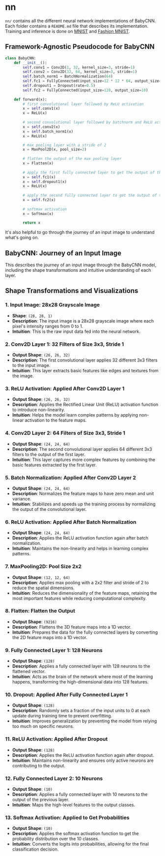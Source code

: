 # nn

`nn/` contains all the different neural network implementations of BabyCNN. Each folder contains a `README.md` file that describes its implementation. Training and inference is done on [MNIST](https://git-disl.github.io/GTDLBench/datasets/mnist_datasets/) and [Fashion MNIST](https://github.com/zalandoresearch/fashion-mnist).

## Framework-Agnostic Pseudocode for BabyCNN

```python
class BabyCNN:
    def __init__():
        self.conv1 = Conv2D(1, 32, kernel_size=3, stride=1)
        self.conv2 = Conv2D(32, 64, kernel_size=3, stride=1)
        self.batch_norm1 = BatchNormalization(64)
        self.fc1 = FullyConnected(input_size=12 * 12 * 64, output_size=128)
        self.dropout1 = Dropout(rate=0.5)
        self.fc2 = FullyConnected(input_size=128, output_size=10)
        
    def forward(x):
        # first convolutional layer followed by ReLU activation
        x = self.conv1(x)
        x = ReLU(x)
        
        # second convolutional layer followed by batchnorm and ReLU activation
        x = self.conv2(x)
        x = self.batch_norm1(x)
        x = ReLU(x)

        # max pooling layer with a stride of 2
        x = MaxPool2D(x, pool_size=2)
        
        # flatten the output of the max pooling layer
        x = Flatten(x)
        
        # apply the first fully connected layer to get the output of the first hidden layer
        x = self.fc1(x)
        x = self.dropout1(x)
        x = ReLU(x)
        
        # apply the second fully connected layer to get the output of the second hidden layer
        x = self.fc2(x)
        
        # softmax activation
        x = Softmax(x)
        
        return x
```

It's also helpful to go through the journey of an input image to understand what's going on.

## BabyCNN: Journey of an Input Image

This describes the journey of an input image through the BabyCNN model, including the shape transformations and intuitive understanding of each layer.

## Shape Transformations and Visualizations

### 1. Input Image: 28x28 Grayscale Image

- **Shape**: `(28, 28, 1)`
- **Description**: The input image is a 28x28 grayscale image where each pixel's intensity ranges from 0 to 1.
- **Intuition**: This is the raw input data fed into the neural network.

### 2. Conv2D Layer 1: 32 Filters of Size 3x3, Stride 1

- **Output Shape**: `(26, 26, 32)`
- **Description**: The first convolutional layer applies 32 different 3x3 filters to the input image.
- **Intuition**: This layer extracts basic features like edges and textures from the image.

### 3. ReLU Activation: Applied After Conv2D Layer 1

- **Output Shape**: `(26, 26, 32)`
- **Description**: Applies the Rectified Linear Unit (ReLU) activation function to introduce non-linearity.
- **Intuition**: Helps the model learn complex patterns by applying non-linear activation to the feature maps.

### 4. Conv2D Layer 2: 64 Filters of Size 3x3, Stride 1

- **Output Shape**: `(24, 24, 64)`
- **Description**: The second convolutional layer applies 64 different 3x3 filters to the output of the first layer.
- **Intuition**: This layer captures more complex features by combining the basic features extracted by the first layer.

### 5. Batch Normalization: Applied After Conv2D Layer 2

- **Output Shape**: `(24, 24, 64)`
- **Description**: Normalizes the feature maps to have zero mean and unit variance.
- **Intuition**: Stabilizes and speeds up the training process by normalizing the output of the convolutional layer.

### 6. ReLU Activation: Applied After Batch Normalization

- **Output Shape**: `(24, 24, 64)`
- **Description**: Applies the ReLU activation function again after batch normalization.
- **Intuition**: Maintains the non-linearity and helps in learning complex patterns.

### 7. MaxPooling2D: Pool Size 2x2

- **Output Shape**: `(12, 12, 64)`
- **Description**: Applies max pooling with a 2x2 filter and stride of 2 to reduce the spatial dimensions.
- **Intuition**: Reduces the dimensionality of the feature maps, retaining the most important features while reducing computational complexity.

### 8. Flatten: Flatten the Output

- **Output Shape**: `(9216)`
- **Description**: Flattens the 3D feature maps into a 1D vector.
- **Intuition**: Prepares the data for the fully connected layers by converting the 2D feature maps into a 1D vector.

### 9. Fully Connected Layer 1: 128 Neurons

- **Output Shape**: `(128)`
- **Description**: Applies a fully connected layer with 128 neurons to the flattened vector.
- **Intuition**: Acts as the brain of the network where most of the learning happens, transforming the high-dimensional data into 128 features.

### 10. Dropout: Applied After Fully Connected Layer 1

- **Output Shape**: `(128)`
- **Description**: Randomly sets a fraction of the input units to 0 at each update during training time to prevent overfitting.
- **Intuition**: Improves generalization by preventing the model from relying too much on specific neurons.

### 11. ReLU Activation: Applied After Dropout

- **Output Shape**: `(128)`
- **Description**: Applies the ReLU activation function again after dropout.
- **Intuition**: Maintains non-linearity and ensures only active neurons are contributing to the output.

### 12. Fully Connected Layer 2: 10 Neurons

- **Output Shape**: `(10)`
- **Description**: Applies a fully connected layer with 10 neurons to the output of the previous layer.
- **Intuition**: Maps the high-level features to the output classes.

### 13. Softmax Activation: Applied to Get Probabilities

- **Output Shape**: `(10)`
- **Description**: Applies the softmax activation function to get the probability distribution over the 10 classes.
- **Intuition**: Converts the logits into probabilities, allowing for the final classification decision.
